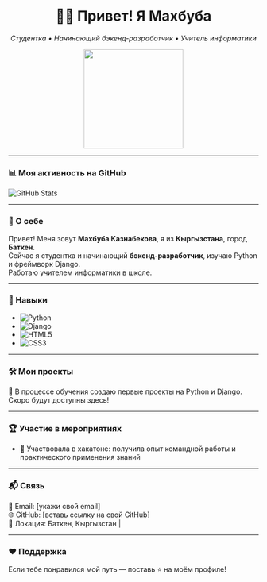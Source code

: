 <div align="center">
  <h1> 👩‍💻 Привет! Я Махбуба </h1>
  <p><em>Студентка • Начинающий бэкенд-разработчик • Учитель информатики</em></p>

  <img src="https://media.tenor.com/4uD5JbGzVdEAAAAC/hello-welcome.gif" width="200" />
</div>

---

### 📊 Моя активность на GitHub
![GitHub Stats](https://github-readme-stats.vercel.app/api?username=mahbuba-kaznabekova&show_icons=true&theme=radical)

---

### 📍 О себе
Привет! Меня зовут **Махбуба Казнабекова**, я из **Кыргызстана**, город **Баткен**.  
Сейчас я студентка и начинающий **бэкенд-разработчик**, изучаю Python и фреймворк Django.  
Работаю учителем информатики в школе.

---

### 💼 Навыки

- ![Python](https://img.shields.io/badge/Python-3.x-blue?logo=python&style=flat-square)
- ![Django](https://img.shields.io/badge/Django-4.x-green?logo=django&style=flat-square)
- ![HTML5](https://img.shields.io/badge/HTML5-E34F26?logo=html5&style=flat-square)
- ![CSS3](https://img.shields.io/badge/CSS3-1572B6?logo=css3&style=flat-square)

---

### 🛠 Мои проекты

🚧 В процессе обучения создаю первые проекты на Python и Django.  
Скоро будут доступны здесь!

---

### 🏆 Участие в мероприятиях

- 🚀 Участвовала в хакатоне: получила опыт командной работы и практического применения знаний

---

### 📬 Связь

📧 Email: [укажи свой email]  
🌐 GitHub: [вставь ссылку на свой GitHub]  
📍 Локация: Баткен, Кыргызстан | 

---

### ❤️ Поддержка

Если тебе понравился мой путь — поставь ⭐ на моём профиле!
